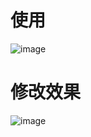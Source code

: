 # 使用

![image](https://github.com/user-attachments/assets/c3890df8-5119-4acb-aca0-3581665732b7)

# 修改效果

![image](https://github.com/user-attachments/assets/6b3f8495-ede5-4625-bb2f-5ef86e32f8c2)
